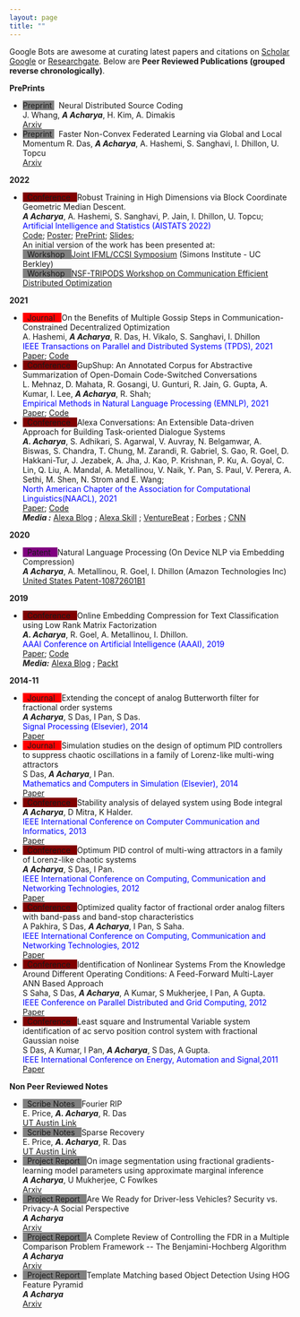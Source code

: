 ```yaml
---
layout: page
title: "" 
---
```

Google Bots are awesome at curating latest papers and citations on [Scholar Google](https://scholar.google.co.in/citations?hl=en&user=uBmgGMAAAAAJ) 
or [Researchgate](https://www.researchgate.net/profile/Anish_Acharya2). Below are
**Peer Reviewed Publications (grouped reverse chronologically)**. 
    
**PrePrints**
- <span style="background-color: gray"> Preprint </span>&nbsp; Neural Distributed Source Coding   
   J. Whang, ***A Acharya***, H. Kim, A. Dimakis   
   [Arxiv](https://arxiv.org/abs/2106.02797.pdf)
- <span style="background-color: gray"> Preprint </span>&nbsp; Faster Non-Convex Federated Learning via Global and  Local Momentum
   R. Das, ***A Acharya***, A. Hashemi, S. Sanghavi, I. Dhillon, U. Topcu      
   [Arxiv](https://arxiv.org/abs/2012.04061)
  
**2022**
- <span style="background-color: maroon"> &nbsp; Conference &nbsp; </span> 
   Robust Training in High Dimensions via Block Coordinate Geometric Median Descent.   
  ***A Acharya***, A. Hashemi, S. Sanghavi, P. Jain, I. Dhillon, U. Topcu;   
  <span style="color:blue">Artificial Intelligence and Statistics (AISTATS 2022) </span>   
   [Code](https://github.com/anishacharya/BGMD);
   [Poster](https://github.com/anishacharya/BGMD/blob/main/BGMD_Simons.pdf);
   [PrePrint](https://arxiv.org/pdf/2106.08882.pdf); 
   [Slides](https://github.com/anishacharya/BGMD/blob/main/BgmD_slides.pdf);         
   An initial version of the work has been presented at:       
   <span style="background-color: gray"> &nbsp; Workshop &nbsp; </span> 
  [Joint IFML/CCSI Symposium](https://simons.berkeley.edu/workshops/joint-ifmlccsi-symposium)
   (Simons Institute - UC Berkley)       
   <span style="background-color: gray"> &nbsp; Workshop &nbsp; </span> 
  [NSF-TRIPODS Workshop on Communication Efficient Distributed Optimization](https://sites.google.com/ucsd.edu/cedo/)
   
**2021**
- <span style="background-color: red"> &nbsp; Journal &nbsp; </span> 
   On the Benefits of Multiple Gossip Steps in Communication-Constrained Decentralized Optimization   
   A. Hashemi, ***A Acharya***, R. Das, H. Vikalo, S. Sanghavi, I. Dhillon      
   <span style="color:blue">IEEE Transactions on Parallel and Distributed Systems (TPDS), 2021 </span>   
   [Paper](https://ieeexplore.ieee.org/stamp/stamp.jsp?arnumber=9664349); 
   [Code](https://github.com/anishacharya/DeLiCoCo)
- <span style="background-color: maroon"> &nbsp; Conference &nbsp; </span>
    GupShup: An Annotated Corpus for Abstractive Summarization of Open-Domain Code-Switched Conversations    
   L. Mehnaz, D. Mahata, R. Gosangi, U. Gunturi, R. Jain, G. Gupta, A. Kumar, I. Lee, ***A Acharya***,  R. Shah;    
   <span style="color:blue">Empirical Methods in Natural Language Processing (EMNLP), 2021</span>    
   [Paper](https://aclanthology.org/2021.emnlp-main.499/);
   [Code](https://github.com/midas-research/gupshup)
- <span style="background-color: maroon"> &nbsp; Conference &nbsp; </span> 
   Alexa Conversations: An Extensible Data-driven Approach for Building Task-oriented Dialogue Systems   
   ***A. Acharya***, S. Adhikari, S. Agarwal, V. Auvray, N. Belgamwar, A. Biswas, S. Chandra, T. Chung, M. Zarandi, 
   R. Gabriel, S. Gao, R. Goel, D. Hakkani-Tur, J. Jezabek, A. Jha, J. Kao, P. Krishnan, P. Ku, A. Goyal, C. Lin, 
   Q. Liu, A. Mandal, A. Metallinou, V. Naik, Y. Pan, S. Paul, V. Perera, A. Sethi, M. Shen, N. Strom and E. Wang;    
   <span style="color:blue">North American Chapter of the Association for Computational Linguistics(NAACL), 2021</span>   
   [Paper](https://www.aclweb.org/anthology/2021.naacl-demos.15/);
   [Code](https://developer.amazon.com/en-US/docs/alexa/conversations/about-alexa-conversations.html)       
   ***Media :*** 
   [Alexa Blog](https://www.amazon.science/blog/amazon-unveils-novel-alexa-dialog-modeling-for-natural-cross-skill-conversations) ; 
   [Alexa Skill](https://developer.amazon.com/en-US/docs/alexa/conversations/about-alexa-conversations.html) ;
   [VentureBeat](https://www.youtube.com/watch?v=hEIjCF-KaRY) ;
   [Forbes](https://www.forbes.com/sites/cognitiveworld/2019/06/12/amazon-advances-conversational-applications/?sh=443c78197d26) ;
   [CNN](https://www.cnn.com/2020/09/25/tech/amazon-alexa-conversational-ai/index.html)
   
**2020**
- <span style="background-color: purple"> &nbsp; Patent &nbsp; </span>
   Natural Language Processing (On Device NLP via Embedding Compression)    
   ***A Acharya***, A. Metallinou, R. Goel, I. Dhillon (Amazon Technologies Inc)   
   [United States Patent-10872601B1](https://patents.google.com/patent/US10872601B1/en)

**2019**
- <span style="background-color: maroon"> &nbsp; Conference &nbsp; </span>
  Online Embedding Compression for Text Classification using Low Rank Matrix Factorization   
   ***A. Acharya***, R. Goel, A. Metallinou, I. Dhillon.   
   <span style="color:blue">AAAI Conference on Artificial Intelligence (AAAI), 2019</span>   
   [Paper](https://ojs.aaai.org/index.php/AAAI/article/view/4578);
   [Code](https://github.com/anishacharya/Online-Embedding-Compression-AAAI-2019)   
   ***Media:*** 
   [Alexa Blog](https://www.amazon.science/blog/new-method-for-compressing-neural-networks-better-preserves-accuracy) ;
   [Packt](https://hub.packtpub.com/amazon-alexa-ai-researchers-develop-new-method-to-compress-neural-networks-and-preserves-accuracy-of-system/)
   

**2014-11**
- <span style="background-color: red"> &nbsp; Journal &nbsp; </span>
  Extending the concept of analog Butterworth filter for fractional order systems    
   ***A Acharya***, S Das, I Pan, S Das.    
   <span style="color:blue">Signal Processing (Elsevier), 2014</span>   
   [Paper](https://www.sciencedirect.com/science/article/abs/pii/S0165168413002910)
- <span style="background-color: red"> &nbsp; Journal &nbsp; </span>
  Simulation studies on the design of optimum PID controllers to suppress chaotic oscillations in a
  family of Lorenz-like multi-wing attractors    
  S Das, ***A Acharya***, I Pan.     
  <span style="color:blue">
   Mathematics and Computers in Simulation (Elsevier), 2014</span>    
   [Paper](https://www.sciencedirect.com/science/article/abs/pii/S0378475414000469)
- <span style="background-color: maroon"> &nbsp; Conference &nbsp; </span>
  Stability analysis of delayed system using Bode integral    
   ***A Acharya***, D Mitra, K Halder.    
   <span style="color:blue"> IEEE International Conference on Computer 
   Communication and Informatics, 2013</span>    
   [Paper](https://ieeexplore.ieee.org/abstract/document/6466311)
- <span style="background-color: maroon"> &nbsp; Conference &nbsp; </span>
  Optimum PID control of multi-wing attractors in a family of Lorenz-like chaotic systems   
   ***A Acharya***, S Das, I Pan.      
   <span style="color:blue"> IEEE International Conference on Computing, Communication and Networking 
   Technologies, 2012</span>     
   [Paper](https://ieeexplore.ieee.org/abstract/document/6396002)
- <span style="background-color: maroon"> &nbsp; Conference &nbsp; </span>
  Optimized quality factor of fractional order analog filters with band-pass and band-stop characteristics    
  A Pakhira, S Das, ***A Acharya***, I Pan, S Saha.        
  <span style="color:blue"> IEEE International Conference on Computing, 
  Communication and Networking Technologies, 2012</span>    
  [Paper](https://ieeexplore.ieee.org/abstract/document/6396000)
- <span style="background-color: maroon"> &nbsp; Conference &nbsp; </span>
  Identification of Nonlinear Systems From the Knowledge Around Different Operating Conditions:
  A Feed-Forward Multi-Layer ANN Based Approach    
  S Saha, S Das, ***A Acharya***, A Kumar, S Mukherjee, I Pan, A Gupta.    
  <span style="color:blue">IEEE Conference on Parallel Distributed and Grid Computing, 2012</span>    
  [Paper](https://ieeexplore.ieee.org/abstract/document/6449856)
- <span style="background-color: maroon"> &nbsp; Conference &nbsp; </span>
  Least square and Instrumental Variable system identification of ac servo position control
  system with fractional Gaussian noise    
  S Das, A Kumar, I Pan, ***A Acharya***, S Das, A Gupta.    
  <span style="color:blue"> IEEE International Conference on Energy, Automation and Signal,2011</span>    
  [Paper](https://ieeexplore.ieee.org/abstract/document/6147165)
   

**Non Peer Reviewed Notes** 
- <span style="background-color: gray"> &nbsp; Scribe Notes &nbsp; </span> 
  Fourier RIP    
  E. Price, ***A. Acharya***, R. Das     
  [UT Austin Link](https://www.cs.utexas.edu/~ecprice/courses/sublinear/scribe/lec18.pdf)
- <span style="background-color: gray"> &nbsp; Scribe Notes &nbsp; </span> 
  Sparse Recovery    
  E. Price, ***A. Acharya***, R. Das    
  [UT Austin Link](https://www.cs.utexas.edu/~ecprice/courses/sublinear/scribe/lec15.pdf)
- <span style="background-color: gray"> &nbsp; Project Report &nbsp; </span> 
  On image segmentation using fractional gradients-learning model parameters using approximate marginal inference         
  ***A Acharya***, U Mukherjee, C Fowlkes                 
  [Arxiv](https://arxiv.org/abs/1605.02240)
- <span style="background-color: gray"> &nbsp; Project Report &nbsp; </span>
  Are We Ready for Driver-less Vehicles? Security vs. Privacy-A Social Perspective    
  ***A Acharya***      
  [Arxiv](https://arxiv.org/abs/1412.5207)
- <span style="background-color: gray"> &nbsp; Project Report &nbsp; </span> 
  A Complete Review of Controlling the FDR in a Multiple Comparison Problem Framework
  -- The Benjamini-Hochberg Algorithm        
  ***A Acharya***      
  [Arxiv](https://arxiv.org/abs/1406.7117)
- <span style="background-color: gray"> &nbsp; Project Report &nbsp; </span>
  Template Matching based Object Detection Using HOG Feature Pyramid    
  ***A Acharya***       
  [Arxiv](https://arxiv.org/abs/1406.7120)